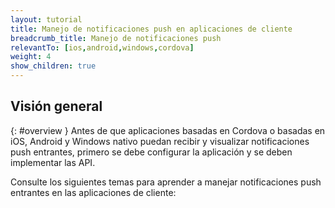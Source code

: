 ```yaml
---
layout: tutorial
title: Manejo de notificaciones push en aplicaciones de cliente
breadcrumb_title: Manejo de notificaciones push
relevantTo: [ios,android,windows,cordova]
weight: 4
show_children: true
---
```

<!-- NLS_CHARSET=UTF-8 -->
## Visión general
{: #overview }
Antes de que aplicaciones basadas en Cordova o basadas en iOS, Android y Windows nativo puedan recibir y visualizar notificaciones push entrantes, primero se debe configurar la aplicación y se deben implementar las API.


Consulte los siguientes temas para aprender a manejar notificaciones push entrantes en las aplicaciones de cliente:
 
